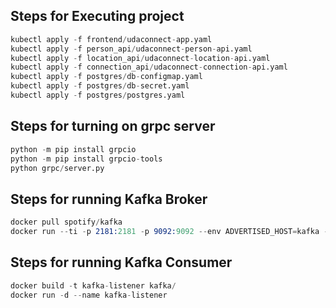 ## Steps for Executing project
```s
kubectl apply -f frontend/udaconnect-app.yaml
kubectl apply -f person_api/udaconnect-person-api.yaml
kubectl apply -f location_api/udaconnect-location-api.yaml
kubectl apply -f connection_api/udaconnect-connection-api.yaml
kubectl apply -f postgres/db-configmap.yaml
kubectl apply -f postgres/db-secret.yaml
kubectl apply -f postgres/postgres.yaml
```

## Steps for turning on grpc server 
```s
python -m pip install grpcio
python -m pip install grpcio-tools
python grpc/server.py

```

## Steps for running Kafka Broker
```s
docker pull spotify/kafka
docker run --ti -p 2181:2181 -p 9092:9092 --env ADVERTISED_HOST=kafka --env ADVERTISED_PORT=9092 spotify/kafka
```
## Steps for running Kafka Consumer
```s
docker build -t kafka-listener kafka/
docker run -d --name kafka-listener
```
